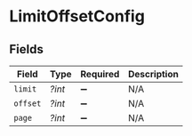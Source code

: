# LimitOffsetConfig


## Fields

| Field              | Type               | Required           | Description        |
| ------------------ | ------------------ | ------------------ | ------------------ |
| `limit`            | *?int*             | :heavy_minus_sign: | N/A                |
| `offset`           | *?int*             | :heavy_minus_sign: | N/A                |
| `page`             | *?int*             | :heavy_minus_sign: | N/A                |